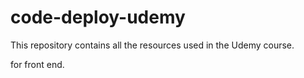 # code-deploy-udemy
This repository contains all the resources used in the Udemy course.

for front end.
